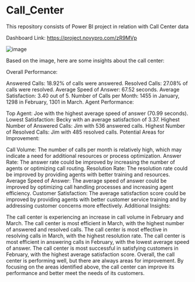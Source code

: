 # Call_Center
This repository consists of Power BI project in relation with Call Center data

Dashboard Link: https://project.novypro.com/zR9MVp

![image](https://github.com/user-attachments/assets/7514dfaf-47ef-4f0e-bf92-57c9adbcf56c)

Based on the image, here are some insights about the call center:

Overall Performance:

Answered Calls: 18.92% of calls were answered.
Resolved Calls: 27.08% of calls were resolved.
Average Speed of Answer: 67.52 seconds.
Average Satisfaction: 3.40 out of 5.
Number of Calls per Month: 1455 in January, 1298 in February, 1301 in March.
Agent Performance:

Top Agent: Joe with the highest average speed of answer (70.99 seconds).
Lowest Satisfaction: Becky with an average satisfaction of 3.37.
Highest Number of Answered Calls: Jim with 536 answered calls.
Highest Number of Resolved Calls: Jim with 485 resolved calls.
Potential Areas for Improvement:

Call Volume: The number of calls per month is relatively high, which may indicate a need for additional resources or process optimization.
Answer Rate: The answer rate could be improved by increasing the number of agents or optimizing call routing.
Resolution Rate: The resolution rate could be improved by providing agents with better training and resources.
Average Speed of Answer: The average speed of answer could be improved by optimizing call handling processes and increasing agent efficiency.
Customer Satisfaction: The average satisfaction score could be improved by providing agents with better customer service training and by addressing customer concerns more effectively.
Additional Insights:

The call center is experiencing an increase in call volume in February and March.
The call center is most efficient in March, with the highest number of answered and resolved calls.
The call center is most effective in resolving calls in March, with the highest resolution rate.
The call center is most efficient in answering calls in February, with the lowest average speed of answer.
The call center is most successful in satisfying customers in February, with the highest average satisfaction score.
Overall, the call center is performing well, but there are always areas for improvement. By focusing on the areas identified above, the call center can improve its performance and better meet the needs of its customers.

